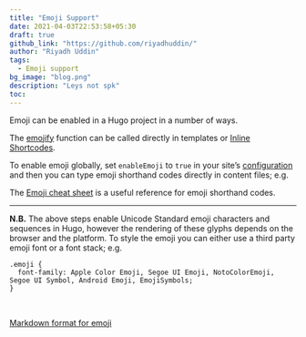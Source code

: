 ```yaml
---
title: "Emoji Support"
date: 2021-04-03T22:53:58+05:30
draft: true
github_link: "https://github.com/riyadhuddin/"
author: "Riyadh Uddin"
tags:
  - Emoji support
bg_image: "blog.png"
description: "Leys not spk"
toc: 
---
```


Emoji can be enabled in a Hugo project in a number of ways.

The [emojify](https://gohugo.io/functions/emojify/) function can be called directly in templates or [Inline Shortcodes](https://gohugo.io/templates/shortcode-templates/#inline-shortcodes).

To enable emoji globally, set ```enableEmoji``` to ```true``` in your site’s [configuration](https://gohugo.io/getting-started/configuration/) and then you can type emoji shorthand codes directly in content files; e.g.

The [Emoji cheat sheet](http://www.emoji-cheat-sheet.com/) is a useful reference for emoji shorthand codes.

<hr>

**N.B.** The above steps enable Unicode Standard emoji characters and sequences in Hugo, however the rendering of these glyphs depends on the browser and the platform. To style the emoji you can either use a third party emoji font or a font stack; e.g.

```
.emoji {
  font-family: Apple Color Emoji, Segoe UI Emoji, NotoColorEmoji, Segoe UI Symbol, Android Emoji, EmojiSymbols;
}
```

<br>

[Markdown format for emoji](https://gist.github.com/rxaviers/7360908)
